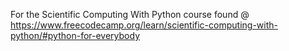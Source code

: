 For the Scientific Computing With Python course found @ https://www.freecodecamp.org/learn/scientific-computing-with-python/#python-for-everybody
